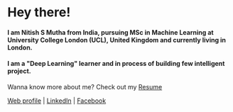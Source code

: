# Hey there!

#### I am Nitish S Mutha from India, pursuing MSc in Machine Learning at University College London (UCL), United Kingdom and currently living in London.  

#### I am a "Deep Learning" learner and in process of building few intelligent project.

Wanna know more about me? Check out my [Resume](https://drive.google.com/open?id=0B4OYC9OrvjRUcTIzNlNpZzhTTUk)  

[Web profile](http://nitishmutha.com) | 
[LinkedIn](https://www.linkedin.com/in/nitishmutha/) | 
[Facebook](https://www.facebook.com/nitish.mutha)  
